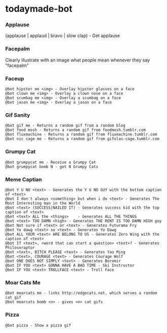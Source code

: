 todaymade-bot
=============

### Applause

(applause | applaud | bravo | slow clap) - Get applause


### Facepalm

Clearly illustrate with an image what people mean whenever they say "facepalm"


### Faceup
```
@bot hipster me <img> - Overlay hipster glasses on a face
@bot clown me <img> - Overlay a clown nose on a face
@bot scumbag me <img> - Overlay a scumbag on a face
@bot jason me <img> - Overlay a jason on a face
```

### Gif Sanity
```
@bot gif me - Returns a random gif from a random blog
@bot food mosh - Returns a random gif from foodmosh.tumblr.com
@bot fluxmachine - Returns a random gif from fluxmachine.tumblr.com
@bot nic cage me - Returns a random gif from gifolas-cage.tumblr.com
```

### Grumpy Cat
```
@bot grumpycat me - Receive a Grumpy Cat
@bot grumpycat bomb N - get N Grumpy Cats
```

### Meme Captian
```
@bot Y U NO <text> - Generates the Y U NO GUY with the bottom caption of <text>
@bot I don't always <something> but when i do <text> - Generates The Most Interesting man in the World
@bot <text> (SUCCESS|NAILED IT) - Generates success kid with the top caption of <text>
@bot <text> ALL the <things>    - Generates ALL THE THINGS
@bot <text> TOO DAMN <high> - Generates THE RENT IS TOO DAMN HIGH guy
@bot Not sure if <text> or <text> - Generates Futurama Fry
@bot Yo dawg <text> so <text> - Generates Yo Dawg
@bot ALL YOUR <text> ARE BELONG TO US - Generates Zero Wing with the caption of <text>
@bot If <text>, <word that can start a question> <text>? - Generates Philosoraptor
@bot <text>, BITCH PLEASE <text> - Generates Yao Ming
@bot <text>, COURAGE <text> - Generates Courage Wolf
@bot ONE DOES NOT SIMPLY <text> - Generates Boromir
@bot IF YOU <text> GONNA HAVE A BAD TIME - Ski Instructor
@bot IF YOU <text> TROLLFACE <text> - Troll Face
```

### Moar Cats Me
```
@bot moarcats me - links http://edgecats.net, which serves a random cat gif
@bot moarcats bomb <n> - gives <n> cat gifs
```
### Pizza
```
@bot pizza - Show a pizza gif
```
